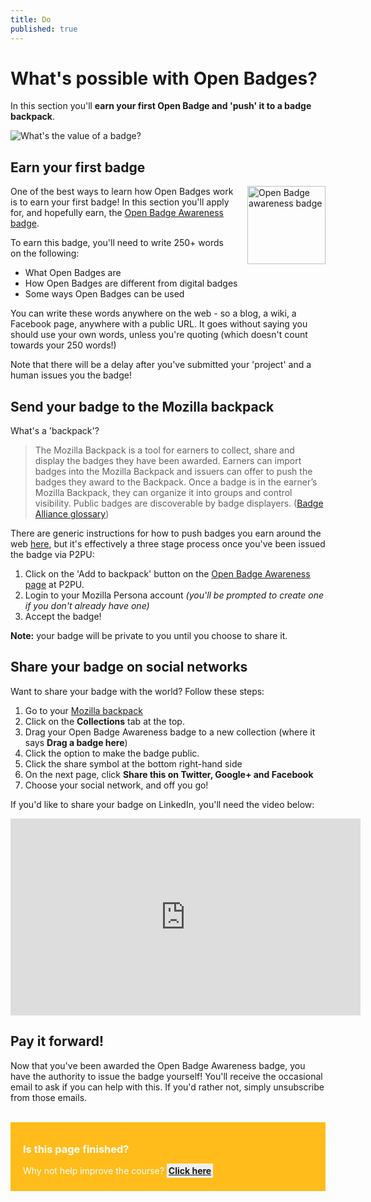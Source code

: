 ```yaml
---
title: Do
published: true
---
```


# What's possible with Open Badges?

In this section you'll **earn your first Open Badge and 'push' it to a badge backpack**.

<img src="{{ site.baseurl }}/img/visual-thinkery/value-badge.png" alt="What's the value of a badge?">


## Earn your first badge

<div style="float:right; padding-left:20px;"><a target="_blank" href="http://badges.p2pu.org/en/badge/view/765/"><img src="{{ site.baseurl }}/img/badge-awareness.png" width="125px" alt="Open Badge awareness badge"></a></div>

One of the best ways to learn how Open Badges work is to earn your first badge! In this section you'll apply for, and hopefully earn, the <a target="_blank" href="http://badges.p2pu.org/en/badge/view/765/">Open Badge Awareness badge</a>.

To earn this badge, you'll need to write 250+ words on the following:

* What Open Badges are
* How Open Badges are different from digital badges
* Some ways Open Badges can be used

You can write these words anywhere on the web - so a blog, a wiki, a Facebook page, anywhere with a public URL. It goes without saying you should use your own words, unless you're quoting (which doesn't count towards your 250 words!)

Note that there will be a delay after you've submitted your 'project' and a human issues you the badge!

## Send your badge to the Mozilla backpack

What's a 'backpack'?

<blockquote>The Mozilla Backpack is a tool for earners to collect, share and display the badges they have been awarded. Earners can import badges into the Mozilla Backpack and issuers can offer to push the badges they award to the Backpack. Once a badge is in the earner’s Mozilla Backpack, they can organize it into groups and control visibility. Public badges are discoverable by badge displayers. (<a target="_blank" href="https://www.badgealliance.org/glossary/#Mozilla_Backpack">Badge Alliance glossary</a>)</blockquote>

There are generic instructions for how to push badges you earn around the web <a target="_blank" href="https://github.com/mozilla/openbadges-backpack/wiki/Share-your-Badges-with-the-Mozilla-Backpack">here</a>, but it's effectively a three stage process once you've been issued the badge via P2PU:

1. Click on the 'Add to backpack' button on the <a href="http://badges.p2pu.org/en/badge/view/765/" target="_blank">Open Badge Awareness page</a> at P2PU.
2. Login to your Mozilla Persona account *(you'll be prompted to create one if you don't already have one)*
3. Accept the badge!

**Note:** your badge will be private to you until you choose to share it.

## Share your badge on social networks

Want to share your badge with the world? Follow these steps:

1. Go to your <a href="http://backpack.openbadges.org" target="_blank">Mozilla backpack</a>
2. Click on the **Collections** tab at the top.
3. Drag your Open Badge Awareness badge to a new collection (where it says **Drag a badge here**)
4. Click the option to make the badge public.
5. Click the share symbol at the bottom right-hand side
6. On the next page, click **Share this on Twitter, Google+ and Facebook**
7. Choose your social network, and off you go!

If you'd like to share your badge on LinkedIn, you'll need the video below:

<iframe width="560" height="315" src="https://www.youtube-nocookie.com/embed/jo4Wdj5sRa4?rel=0" frameborder="0" allowfullscreen></iframe>

## Pay it forward!

Now that you've been awarded the Open Badge Awareness badge, you have the authority to issue the badge yourself!  You'll receive the occasional email to ask if you can help with this. If you'd rather not, simply unsubscribe from those emails.

<br />

<div style="background:#FFBC1A; padding:10px; padding-left:20px; color:white;">
<h3>Is this page finished?</h3>
<p>Why not help improve the course? <strong><a style="background: #eee; padding:3px;" href="https://github.com/thinkoutloudclub/badge-course/wiki/Help-improve-the-Open-Badges-101-course">Click here</a></strong></p>
</div>
